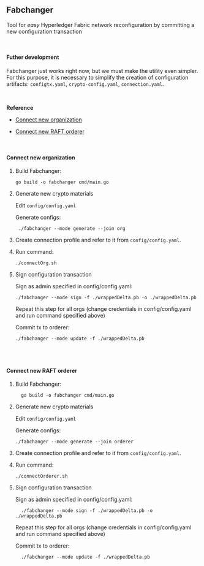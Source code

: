  
## Fabchanger
 
 Tool for _easy_ Hyperledger Fabric network reconfiguration by committing a new configuration transaction

<br/>

#### Futher development

Fabchanger just works right now, but we must make the utility even simpler. For this purpose, it is necessary to simplify the creation of configuration artifacts: `configtx.yaml`, `crypto-config.yaml`, `connection.yaml`.  

<br/>

**Reference**
 
 - [Connect new organization](#org)

 - [Connect new RAFT orderer](#orderer)

<br/>

#### <a name=org>Connect new organization</a>
  1. Build Fabchanger:
  
         go build -o fabchanger cmd/main.go
  
  2. Generate new crypto materials
      
      Edit `config/config.yaml`
     
      Generate configs: 
      
          ./fabchanger --mode generate --join org
  
  3. Create connection profile and refer to it from `config/config.yaml`.
  
  4. Run command:
      
         ./connectOrg.sh
  
  5. Sign configuration transaction
     
      Sign as admin specified in config/config.yaml:
      
         ./fabchanger --mode sign -f ./wrappedDelta.pb -o ./wrappedDelta.pb 
         
      Repeat this step for all orgs (change credentials in config/config.yaml and run command specified above)
       
      Commit tx to orderer:
        
         ./fabchanger --mode update -f ./wrappedDelta.pb
         
         
<br/><br/>         
#### <a name=orderer>Connect new RAFT orderer</a>
   1. Build Fabchanger:
     
            go build -o fabchanger cmd/main.go
     
   2. Generate new crypto materials
          
       Edit `config/config.yaml`
        
       Generate configs: 
       
          ./fabchanger --mode generate --join orderer
  
  3. Create connection profile and refer to it from `config/config.yaml`.
       
  4. Run command:
      
         ./connectOrderer.sh
  
  5. Sign configuration transaction
       
        Sign as admin specified in config/config.yaml:
        
           ./fabchanger --mode sign -f ./wrappedDelta.pb -o ./wrappedDelta.pb 
           
        Repeat this step for all orgs (change credentials in config/config.yaml and run command specified above)
         
        Commit tx to orderer:
          
           ./fabchanger --mode update -f ./wrappedDelta.pb